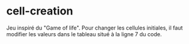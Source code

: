 # cell-creation

Jeu inspiré du "Game of life". Pour changer les cellules initiales, il faut modifier les valeurs dans le tableau situé à la ligne 7 du code.
